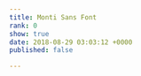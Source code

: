 ```yaml
---
title: Monti Sans Font
rank: 0
show: true
date: 2018-08-29 03:03:12 +0000
published: false

---
```

